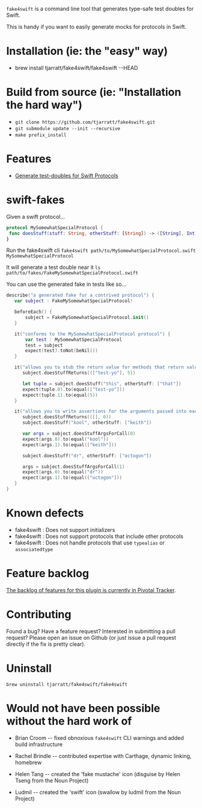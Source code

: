 `fake4swift` is a command line tool that generates type-safe test doubles for Swift.

This is handy if you want to easily generate mocks for protocols in Swift.

# Installation (ie: the "easy" way)
* brew install tjarratt/fake4swift/fake4swift --HEAD

# Build from source (ie: "Installation the hard way")
* `git clone https://github.com/tjarratt/fake4swift.git`
* `git submodule update --init --recursive`
* `make prefix_install`

# Features
* [Generate test-doubles for Swift Protocols](#swift-fakes)

# swift-fakes
   Given a swift protocol...

   ```swift
   protocol MySomewhatSpecialProtocol {
    func doesStuff(stuff: String, otherStuff: [String]) -> ([String], Int)
}
   ```
   
   Run the fake4swift cli
   `fake4swift path/to/MySomewhatSpecialProtocol.swift MySomewhatSpecialProtocol`
   
   It will generate a test double near it
   `ls path/to/fakes/FakeMySomewhatSpecialProtocol.swift`

   You can use the generated fake in tests like so...

   ```swift
   describe("a generated fake for a contrived protocol") {
      var subject : FakeMySomewhatSpecialProtocol!

      beforeEach() {
          subject = FakeMySomewhatSpecialProtocol.init()
      }

      it("conforms to the MySomewhatSpecialProtocol protocol") {
          var test : MySomewhatSpecialProtocol
          test = subject
          expect(test).toNot(beNil())
      }

      it("allows you to stub the return value for methods that return values") {
         subject.doesStuffReturns((["test-yo"], 5))

         let tuple = subject.doesStuff("this", otherStuff: ["that"])
         expect(tuple.0).to(equal(["test-yo"]))
         expect(tuple.1).to(equal(5))
      }

      it("allows you to write assertions for the arguments passed into each invocation") {
         subject.doesStuffReturns(([], 0))
         subject.doesStuff("kool", otherStuff: ["keith"])

         var args = subject.doesStuffArgsForCall(0)
         expect(args.0).to(equal("kool"))
         expect(args.1).to(equal(["keith"]))

         subject.doesStuff("dr", otherStuff: ["octogon"])

         args = subject.doesStuffArgsForCall(1)
         expect(args.0).to(equal("dr"))
         expect(args.1).to(equal(["octogon"]))
      }
   }
   ```

# Known defects

* fake4swift   : Does not support initializers
* fake4swift   : Does not support protocols that include other protocols
* fake4swift   : Does not handle protocols that use `typealias` or `associatedtype`

# Feature backlog

[The backlog of features for this plugin is currently in Pivotal Tracker](https://www.pivotaltracker.com/n/projects/1394466).

# Contributing

Found a bug? Have a feature request? Interested in submitting a pull request? Please open an issue on Github (or just issue a pull request directly if the fix is pretty clear).

# Uninstall
`brew uninstall tjarratt/fake4swift/fake4swift`

# Would not have been possible without the hard work of
* Brian Croom -- fixed obnoxious `fake4swift` CLI warnings and added build infrastructure
* Rachel Brindle -- contributed expertise with Carthage, dynamic linking, homebrew

* Helen Tang -- created the 'fake mustache' icon (disguise by Helen Tseng from the Noun Project)
* Ludmil -- created the 'swift' icon (swallow by ludmil from the Noun Project)

